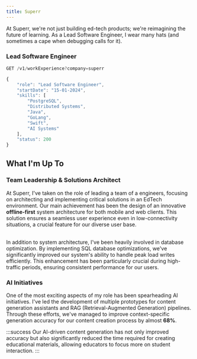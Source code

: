```yaml
---
title: Superr
---
```


At Superr, we're not just building ed-tech products; we're reimagining the future of learning. As a Lead Software Engineer, I wear many hats (and sometimes a cape when debugging calls for it).

### Lead Software Engineer
```js
GET /v1/workExperience?company=superr
```

```js
{
	"role": "Lead Software Engineer",
	"startDate": "15-01-2024",
	"skills": [
		"PostgreSQL",
		"Distributed Systems",
		"Java",
		"GoLang",
		"Swift",
		"AI Systems"
	],
	"status": 200
}
```

## What I'm Up To

### Team Leadership & Solutions Architect
At Superr, I've taken on the role of leading a team of a engineers, focusing on architecting and implementing critical solutions in an EdTech environment. Our main achievement has been the design of an innovative **offline-first** system architecture for both mobile and web clients. This solution ensures a seamless user experience even in low-connectivity situations, a crucial feature for our diverse user base.

<br />
In addition to system architecture, I've been heavily involved in database optimization. By implementing SQL database optimizations, we've significantly improved our system's ability to handle peak load writes efficiently. This enhancement has been particularly crucial during high-traffic periods, ensuring consistent performance for our users.

### AI Initiatives
One of the most exciting aspects of my role has been spearheading AI initiatives. I've led the development of multiple prototypes for content generation assistants and RAG (Retrieval-Augmented Generation) pipelines. Through these efforts, we've managed to improve context-specific generation accuracy for our content creation process by almost **68%**.

:::success
Our AI-driven content generation has not only improved accuracy but also significantly reduced the time required for creating educational materials, allowing educators to focus more on student interaction.
:::
